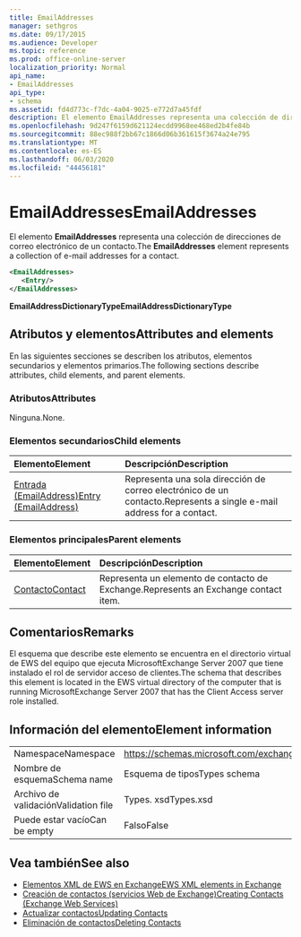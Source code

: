 ```yaml
---
title: EmailAddresses
manager: sethgros
ms.date: 09/17/2015
ms.audience: Developer
ms.topic: reference
ms.prod: office-online-server
localization_priority: Normal
api_name:
- EmailAddresses
api_type:
- schema
ms.assetid: fd4d773c-f7dc-4a04-9025-e772d7a45fdf
description: El elemento EmailAddresses representa una colección de direcciones de correo electrónico de un contacto.
ms.openlocfilehash: 9d247f6159d621124ecdd9968ee468ed2b4fe84b
ms.sourcegitcommit: 88ec988f2bb67c1866d06b361615f3674a24e795
ms.translationtype: MT
ms.contentlocale: es-ES
ms.lasthandoff: 06/03/2020
ms.locfileid: "44456181"
---
```

# <a name="emailaddresses"></a><span data-ttu-id="88dff-103">EmailAddresses</span><span class="sxs-lookup"><span data-stu-id="88dff-103">EmailAddresses</span></span>

<span data-ttu-id="88dff-104">El elemento **EmailAddresses** representa una colección de direcciones de correo electrónico de un contacto.</span><span class="sxs-lookup"><span data-stu-id="88dff-104">The **EmailAddresses** element represents a collection of e-mail addresses for a contact.</span></span> 
  
```xml
<EmailAddresses>
   <Entry/>
</EmailAddresses>
```

 <span data-ttu-id="88dff-105">**EmailAddressDictionaryType**</span><span class="sxs-lookup"><span data-stu-id="88dff-105">**EmailAddressDictionaryType**</span></span>
## <a name="attributes-and-elements"></a><span data-ttu-id="88dff-106">Atributos y elementos</span><span class="sxs-lookup"><span data-stu-id="88dff-106">Attributes and elements</span></span>

<span data-ttu-id="88dff-107">En las siguientes secciones se describen los atributos, elementos secundarios y elementos primarios.</span><span class="sxs-lookup"><span data-stu-id="88dff-107">The following sections describe attributes, child elements, and parent elements.</span></span>
  
### <a name="attributes"></a><span data-ttu-id="88dff-108">Atributos</span><span class="sxs-lookup"><span data-stu-id="88dff-108">Attributes</span></span>

<span data-ttu-id="88dff-109">Ninguna.</span><span class="sxs-lookup"><span data-stu-id="88dff-109">None.</span></span>
  
### <a name="child-elements"></a><span data-ttu-id="88dff-110">Elementos secundarios</span><span class="sxs-lookup"><span data-stu-id="88dff-110">Child elements</span></span>

|<span data-ttu-id="88dff-111">**Elemento**</span><span class="sxs-lookup"><span data-stu-id="88dff-111">**Element**</span></span>|<span data-ttu-id="88dff-112">**Descripción**</span><span class="sxs-lookup"><span data-stu-id="88dff-112">**Description**</span></span>|
|:-----|:-----|
|[<span data-ttu-id="88dff-113">Entrada (EmailAddress)</span><span class="sxs-lookup"><span data-stu-id="88dff-113">Entry (EmailAddress)</span></span>](entry-emailaddress.md) <br/> |<span data-ttu-id="88dff-114">Representa una sola dirección de correo electrónico de un contacto.</span><span class="sxs-lookup"><span data-stu-id="88dff-114">Represents a single e-mail address for a contact.</span></span>  <br/> |
   
### <a name="parent-elements"></a><span data-ttu-id="88dff-115">Elementos principales</span><span class="sxs-lookup"><span data-stu-id="88dff-115">Parent elements</span></span>

|<span data-ttu-id="88dff-116">**Elemento**</span><span class="sxs-lookup"><span data-stu-id="88dff-116">**Element**</span></span>|<span data-ttu-id="88dff-117">**Descripción**</span><span class="sxs-lookup"><span data-stu-id="88dff-117">**Description**</span></span>|
|:-----|:-----|
|[<span data-ttu-id="88dff-118">Contacto</span><span class="sxs-lookup"><span data-stu-id="88dff-118">Contact</span></span>](contact.md) <br/> |<span data-ttu-id="88dff-119">Representa un elemento de contacto de Exchange.</span><span class="sxs-lookup"><span data-stu-id="88dff-119">Represents an Exchange contact item.</span></span>  <br/> |
   
## <a name="remarks"></a><span data-ttu-id="88dff-120">Comentarios</span><span class="sxs-lookup"><span data-stu-id="88dff-120">Remarks</span></span>

<span data-ttu-id="88dff-121">El esquema que describe este elemento se encuentra en el directorio virtual de EWS del equipo que ejecuta MicrosoftExchange Server 2007 que tiene instalado el rol de servidor acceso de clientes.</span><span class="sxs-lookup"><span data-stu-id="88dff-121">The schema that describes this element is located in the EWS virtual directory of the computer that is running MicrosoftExchange Server 2007 that has the Client Access server role installed.</span></span>
  
## <a name="element-information"></a><span data-ttu-id="88dff-122">Información del elemento</span><span class="sxs-lookup"><span data-stu-id="88dff-122">Element information</span></span>

|||
|:-----|:-----|
|<span data-ttu-id="88dff-123">Namespace</span><span class="sxs-lookup"><span data-stu-id="88dff-123">Namespace</span></span>  <br/> |https://schemas.microsoft.com/exchange/services/2006/types  <br/> |
|<span data-ttu-id="88dff-124">Nombre de esquema</span><span class="sxs-lookup"><span data-stu-id="88dff-124">Schema name</span></span>  <br/> |<span data-ttu-id="88dff-125">Esquema de tipos</span><span class="sxs-lookup"><span data-stu-id="88dff-125">Types schema</span></span>  <br/> |
|<span data-ttu-id="88dff-126">Archivo de validación</span><span class="sxs-lookup"><span data-stu-id="88dff-126">Validation file</span></span>  <br/> |<span data-ttu-id="88dff-127">Types. xsd</span><span class="sxs-lookup"><span data-stu-id="88dff-127">Types.xsd</span></span>  <br/> |
|<span data-ttu-id="88dff-128">Puede estar vacío</span><span class="sxs-lookup"><span data-stu-id="88dff-128">Can be empty</span></span>  <br/> |<span data-ttu-id="88dff-129">Falso</span><span class="sxs-lookup"><span data-stu-id="88dff-129">False</span></span>  <br/> |
   
## <a name="see-also"></a><span data-ttu-id="88dff-130">Vea también</span><span class="sxs-lookup"><span data-stu-id="88dff-130">See also</span></span>

- [<span data-ttu-id="88dff-131">Elementos XML de EWS en Exchange</span><span class="sxs-lookup"><span data-stu-id="88dff-131">EWS XML elements in Exchange</span></span>](ews-xml-elements-in-exchange.md)
- [<span data-ttu-id="88dff-132">Creación de contactos (servicios Web de Exchange)</span><span class="sxs-lookup"><span data-stu-id="88dff-132">Creating Contacts (Exchange Web Services)</span></span>](https://msdn.microsoft.com/library/4845917e-70d1-481c-bbd7-011ec6571789%28Office.15%29.aspx) 
- [<span data-ttu-id="88dff-133">Actualizar contactos</span><span class="sxs-lookup"><span data-stu-id="88dff-133">Updating Contacts</span></span>](https://msdn.microsoft.com/library/9a865953-b94a-4229-b632-2dee433314be%28Office.15%29.aspx) 
- [<span data-ttu-id="88dff-134">Eliminación de contactos</span><span class="sxs-lookup"><span data-stu-id="88dff-134">Deleting Contacts</span></span>](https://msdn.microsoft.com/library/fcc3dc84-cd3e-455e-a1a7-ae6921c9b588%28Office.15%29.aspx)

